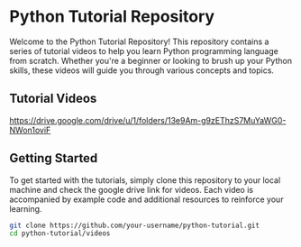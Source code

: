 # Python Tutorial Repository

Welcome to the Python Tutorial Repository! This repository contains a series of tutorial videos to help you learn Python programming language from scratch. Whether you're a beginner or looking to brush up your Python skills, these videos will guide you through various concepts and topics.

## Tutorial Videos

https://drive.google.com/drive/u/1/folders/13e9Am-g9zEThzS7MuYaWG0-NWon1oviF

## Getting Started

To get started with the tutorials, simply clone this repository to your local machine and check the google drive link for videos. Each video is accompanied by example code and additional resources to reinforce your learning.

```bash
git clone https://github.com/your-username/python-tutorial.git
cd python-tutorial/videos
